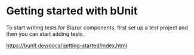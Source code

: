 ﻿# Getting started with bUnit

To start writing tests for Blazor components, first set up a test project and then you can start adding tests. 

https://bunit.dev/docs/getting-started/index.html

